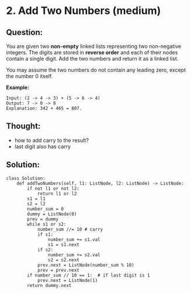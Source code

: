 # 2. Add Two Numbers \(medium\)

## Question:

You are given two **non-empty** linked lists representing two non-negative integers. The digits are stored in **reverse order** and each of their nodes contain a single digit. Add the two numbers and return it as a linked list.

You may assume the two numbers do not contain any leading zero, except the number 0 itself.

**Example:**

```text
Input: (2 -> 4 -> 3) + (5 -> 6 -> 4)
Output: 7 -> 0 -> 8
Explanation: 342 + 465 = 807.
```

## Thought:

* how to add carry to the result?
* last digit also has carry

## Solution:

```text
class Solution:
    def addTwoNumbers(self, l1: ListNode, l2: ListNode) -> ListNode:
        if not l1 or not l2:
            return l1 or l2
        s1 = l1
        s2 = l2
        number_sum = 0
        dummy = ListNode(0)
        prev = dummy
        while s1 or s2:
            number_sum //= 10 # carry
            if s1:
                number_sum += s1.val
                s1 = s1.next
            if s2:
                number_sum += s2.val
                s2 = s2.next
            prev.next = ListNode(number_sum % 10)
            prev = prev.next
        if number_sum // 10 == 1:  # if last digit is 1
            prev.next = ListNode(1)
        return dummy.next
```

